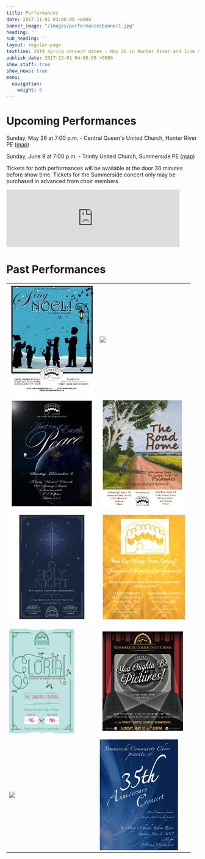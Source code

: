 ```yaml
---
title: Performances
date: 2017-11-01 03:00:00 +0000
banner_image: "/images/performancesbanner1.jpg"
heading: ''
sub_heading: ''
layout: regular-page
textline: 2019 spring concert dates - May 26 in Hunter River and June 9 in Summerside
publish_date: 2017-12-01 04:00:00 +0000
show_staff: true
show_news: true
menu:
  navigation:
    weight: 6
---
```

# Upcoming Performances

Sunday, May 26 at 7:00 p.m. - Central Queen's United Church, Hunter River PE ([map](https://goo.gl/maps/8BsDwLN2jLK2))

Sunday, June 9 at 7:00 p.m. - Trinity United Church, Summerside PE ([map](https://goo.gl/maps/nuzN7oMkWLG2))

Tickets for both performances will be available at the door 30 minutes before show time. Tickets for the Summerside concert only may be purchased in advanced from choir members.

<iframe width="90%" src="https://www.youtube.com/embed/niIwmOOsxNs" frameborder="0" allow="accelerometer; encrypted-media; gyroscope; picture-in-picture" allowfullscreen></iframe>

# Past Performances

<table>
<tr>
<td><img src="/images/concertposterchristmas2018.jpg" height="290"/></td>
<td><img src="/images/concertposterspring2018.jpg" height="290"/></td>
</tr>
<tr>
<td><img src="/images/concertposterchristmas2017.jpg" height="290"/></td>
<td><img src="/images/concertposterspring2017.jpg" height="290"/></td>
</tr>
<tr>
<td><img src="/images/concertposterchristmas2016.jpg" height="290"/></td>
<td><img src="/images/concertposterspring2016.jpg" height="290"/></td>
</tr>
<tr>
<td><img src="/images/concertposterchristmas2015.jpg" height="290"/></td>
<td><img src="/images/concertposterspring2015.jpg" height="290"/></td>
</tr>
<tr>
<td><img src="/images/concertposterchristmas2014.jpg" height="290"/></td>
<td><img src="/images/concertposterspring2014.jpg" height="290"/></td>
</tr>
</table>